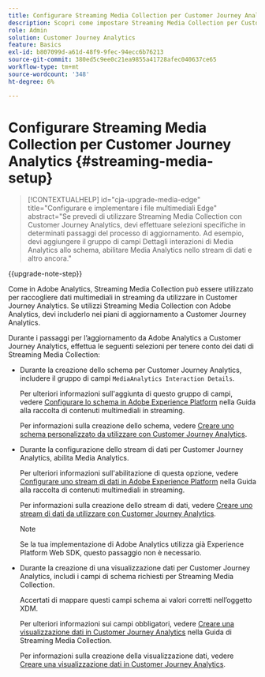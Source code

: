 ```yaml
---
title: Configurare Streaming Media Collection per Customer Journey Analytics
description: Scopri come impostare Streaming Media Collection per Customer Journey Analytics
role: Admin
solution: Customer Journey Analytics
feature: Basics
exl-id: b807099d-a61d-48f9-9fec-94ecc6b76213
source-git-commit: 380ed5c9ee0c21ea9855a41728afec040637ce65
workflow-type: tm+mt
source-wordcount: '348'
ht-degree: 6%

---
```


# Configurare Streaming Media Collection per Customer Journey Analytics {#streaming-media-setup}

<!-- markdownlint-disable MD034 -->

>[!CONTEXTUALHELP]
>id="cja-upgrade-media-edge"
>title="Configurare e implementare i file multimediali Edge"
>abstract="Se prevedi di utilizzare Streaming Media Collection con Customer Journey Analytics, devi effettuare selezioni specifiche in determinati passaggi del processo di aggiornamento. Ad esempio, devi aggiungere il gruppo di campi Dettagli interazioni di Media Analytics allo schema, abilitare Media Analytics nello stream di dati e altro ancora."

<!-- markdownlint-enable MD034 -->

{{upgrade-note-step}}

Come in Adobe Analytics, Streaming Media Collection può essere utilizzato per raccogliere dati multimediali in streaming da utilizzare in Customer Journey Analytics. Se utilizzi Streaming Media Collection con Adobe Analytics, devi includerlo nei piani di aggiornamento a Customer Journey Analytics.

Durante i passaggi per l’aggiornamento da Adobe Analytics a Customer Journey Analytics, effettua le seguenti selezioni per tenere conto dei dati di Streaming Media Collection:

* Durante la creazione dello schema per Customer Journey Analytics, includere il gruppo di campi `MediaAnalytics Interaction Details`.

  Per ulteriori informazioni sull&#39;aggiunta di questo gruppo di campi, vedere [Configurare lo schema in Adobe Experience Platform](https://experienceleague.adobe.com/en/docs/media-analytics/using/implementation/edge-recommended/media-edge-sdk/implementation-edge#set-up-the-schema-in-adobe-experience-platform) nella Guida alla raccolta di contenuti multimediali in streaming.

  Per informazioni sulla creazione dello schema, vedere [Creare uno schema personalizzato da utilizzare con Customer Journey Analytics](/help/getting-started/cja-upgrade/cja-upgrade-schema-create.md).

* Durante la configurazione dello stream di dati per Customer Journey Analytics, abilita Media Analytics.

  Per ulteriori informazioni sull&#39;abilitazione di questa opzione, vedere [Configurare uno stream di dati in Adobe Experience Platform](https://experienceleague.adobe.com/en/docs/media-analytics/using/implementation/edge-recommended/media-edge-sdk/implementation-edge#configure-a-datastream-in-adobe-experience-platform) nella Guida alla raccolta di contenuti multimediali in streaming.

  Per informazioni sulla creazione dello stream di dati, vedere [Creare uno stream di dati da utilizzare con Customer Journey Analytics](/help/getting-started/cja-upgrade/cja-upgrade-datastream.md).

  >[!NOTE]
  >
  >Se la tua implementazione di Adobe Analytics utilizza già Experience Platform Web SDK, questo passaggio non è necessario.

* Durante la creazione di una visualizzazione dati per Customer Journey Analytics, includi i campi di schema richiesti per Streaming Media Collection.

  Accertati di mappare questi campi schema ai valori corretti nell’oggetto XDM.

  Per ulteriori informazioni sui campi obbligatori, vedere [Creare una visualizzazione dati in Customer Journey Analytics](/help/getting-started/cja-upgrade/cja-upgrade-dataview.md) nella Guida di Streaming Media Collection.

  Per informazioni sulla creazione della visualizzazione dati, vedere [Creare una visualizzazione dati in Customer Journey Analytics](/help/getting-started/cja-upgrade/cja-upgrade-dataview.md).

<!--

------------------

The steps for implementing the Streaming Media Collection in Customer Journey Analytics differ depending on your current Streaming Media Collection implementation in Adobe Analytics. 

Streaming Media Collection can be implemented in Adobe Analytics in either of the following ways:

* [Edge Network implementations for the Streaming Media Collection](#edge-network-implementations)

* [Adobe Analytics-only implementations for the Streaming Media Collection](#adobe-analytics-only-implementations)

For more information about the differences between these implementation methods, see [Implement the Streaming Media Collection](https://experienceleague.adobe.com/en/docs/media-analytics/using/implementation/overview) in the Streaming Media Collection Guide.

## Edge Network implementations for the Streaming Media Collection

If the Streaming Media Collection is [implemented using the Edge Network in your Adobe Analytics implementation](https://experienceleague.adobe.com/en/docs/media-analytics/using/implementation/overview#edge-implementation-methods), this means that some steps that are required to upgrade the Streaming Media Collection to Customer Journey Analytics have already been completed as part of your Adobe Analytics implementation. Following are the completed steps:

* [Set up the schema in Adobe Experience Platform](https://experienceleague.adobe.com/en/docs/media-analytics/using/implementation/edge-recommended/media-edge-sdk/implementation-edge#set-up-the-schema-in-adobe-experience-platform)

* [Create a dataset in Adobe Experience Platform](https://experienceleague.adobe.com/en/docs/media-analytics/using/implementation/edge-recommended/media-edge-sdk/implementation-edge#create-a-dataset-in-adobe-experience-platform)

* [Configure a datastream in Adobe Experience Platform](https://experienceleague.adobe.com/en/docs/media-analytics/using/implementation/edge-recommended/media-edge-sdk/implementation-edge#configure-a-datastream-in-adobe-experience-platform)

The following additional steps need to be completed as part of the upgrade to Customer Journey Analytics:

>[!NOTE]
>
>As you complete the Customer Journey Analytics upgrade steps, make sure you use the schema, dataset, and datastream from your Streaming Media Collection implementation in Adobe Analytics.

* [Create a connection in Customer Journey Analytics](/help/getting-started/cja-upgrade/cja-upgrade-connection.md)

* [Create a data view in Customer Journey Analytics](/help/getting-started/cja-upgrade/cja-upgrade-dataview.md)


## Adobe Analytics-only implementations for the Streaming Media Collection

If the Streaming Media Collection is [implemented using an Adobe Analytics-only implementation in your Adobe Analytics environment](https://experienceleague.adobe.com/en/docs/media-analytics/using/implementation/overview#adobe-analytics-only-implementation-methods), this means that Streaming Media data is not yet going to Edge Network. 

As you create the schema, dataset, datastream, connection, and data view as part of your upgrade from Adobe Analytics to Customer Journey Analytics, make the following selections to account for Streaming Media Collection data:

* When creating the schema for Customer Journey Analytics, include the `MediaAnalytics Interaction Details` field group.

  For more information about adding this field group, see [Set up the schema in Adobe Experience Platform](https://experienceleague.adobe.com/en/docs/media-analytics/using/implementation/edge-recommended/media-edge-sdk/implementation-edge#set-up-the-schema-in-adobe-experience-platform) in the Streaming Media Collection Guide.

  For information about creating the schema, see [Create a custom schema to use with Customer Journey Analytics](/help/getting-started/cja-upgrade/cja-upgrade-schema-create.md).

* When configuring the datastream for Customer Journey Analytics, enable Media Analytics. 

  For more information about enabling this option, see [Configure a datastream in Adobe Experience Platform](https://experienceleague.adobe.com/en/docs/media-analytics/using/implementation/edge-recommended/media-edge-sdk/implementation-edge#configure-a-datastream-in-adobe-experience-platform) in the Streaming Media Collection Guide.

  For information about creating the datastream, see [Create a datastream to use with Customer Journey Analytics](/help/getting-started/cja-upgrade/cja-upgrade-datastream.md).

* When creating a data view for Customer Journey Analytics, include the required schema fields for the Streaming Media Collection.

  Make sure you map these schema fieldds to the correct values in the XDM object.

  For more information about the required fields, see [Create a data view in Customer Journey Analytics](/help/getting-started/cja-upgrade/cja-upgrade-dataview.md) in the Streaming Media Collection Guide.

  For information about creating the data view, see [Create a data view in Customer Journey Analytics](/help/getting-started/cja-upgrade/cja-upgrade-dataview.md).

  -->
